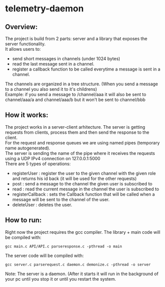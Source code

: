 # telemetry-daemon

## Overview:

  The project is build from 2 parts: server and a library that exposes the server functionality.  
  It allows users to:  
  - send short messages in channels (under 1024 bytes)
  - read the last message sent in a channel.
  - register a callback function to be called everytime a message is sent in a channel.  
  <a/>
  The channels are organized in a tree structure. (When you send a message to a channel you also send it to it's childrens) <br>
  Example: if you send a message to /channel/aaa it will also be sent to channel/aaa/a and channel/aaa/b but it won't be sent to channel/bbb

## How it works:
  The project works in a server-client arhitecture. The server is getting requests from clients, process them and then send the response to the client.  
  For the request and response queues we are using named pipes (temporary name autogenerated).  
  The server is sending the name of the pipe where it receives the requests using a UDP IPv4 connection on 127.0.0.1:5000  
  There are 5 types of operations:  
   - registerUser : register the user to the given channel with the given role and returns his id back (it will be used for the other requests) 
   - post : send a message to the channel the given user is subscribed to
   - read : read the current message in the channel the user is subscribed to
   - registerCallback : sets the Callback function that will be called when a message will be sent to the channel of the user.
   - deleteUser : deletes the user.

## How to run:
  Right now the project requires the gcc compiler.
  The library + main code will be compiled with:
  ```
  gcc main.c API/API.c parseresponse.c -pthread -o main
  ```
  The server code will be compiled with:
  ```
  gcc server.c parserequest.c daemon.c demonize.c -pthread -o server
  ```
  Note: The server is a daemon. (After it starts it will run in the background of your pc until you stop it or until you restart the system.



